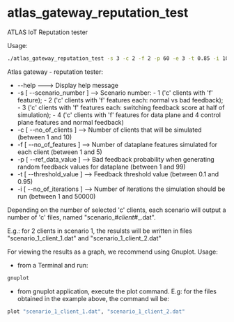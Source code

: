 # atlas_gateway_reputation_test
ATLAS IoT Reputation tester

Usage: 
```sh
./atlas_gateway_reputation_test -s 3 -c 2 -f 2 -p 60 -e 3 -t 0.85 -i 10000
```

Atlas gateway - reputation tester:

- --help ---> Display help message
- -s [ --scenario_number ] --> Scenario number: 
                                 - 1 ('c' clients with 'f' feature); 
                                 - 2 ('c' clients with 'f' features each: normal vs bad feedback); 
                                 - 3 ('c' clients with 'f' features each: switching feedback score at half of simulation); 
                                 - 4 ('c' clients with 'f' features for data plane and 4 control plane features and normal feedback)
- -c [ --no_of_clients ] --> Number of clients that will be simulated (between 1 and 10)
- -f [ --no_of_features ] --> Number of dataplane features simulated for each client (between 1 and 5)
- -p [ --ref_data_value ] --> Bad feedback probability when generating random feedback values for dataplane (between 1 and 99)
- -t [ --threshold_value ] --> Feedback threshold value (between 0.1 and 0.95)
- -i [ --no_of_iterations ] --> Number of iterations the simulation should be run (between 1 and 50000)


Depending on the number of selected 'c' clients, each scenario will output a number of 'c' files, named "scenario_#_client_#_.dat".

E.g.: for 2 clients in scenario 1, the resulsts will be written in files "scenario_1_client_1.dat" and "scenario_1_client_2.dat"

For viewing the results as a graph, we recommend using Gnuplot.
Usage:
- from a Terminal and run:
```sh
gnuplot
```
- from gnuplot application, execute the plot command. E.g: for the files obtained in the example above, the command wil be: 
```sh
plot "scenario_1_client_1.dat", "scenario_1_client_2.dat"
```
